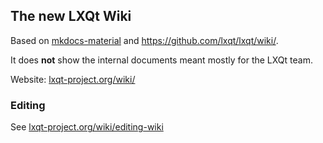 ## The new LXQt Wiki

Based on [mkdocs-material](https://squidfunk.github.io/mkdocs-material/) and https://github.com/lxqt/lxqt/wiki/.

It does **not** show the internal documents meant mostly for the LXQt team.

Website: [lxqt-project.org/wiki/](https://lxqt-project.org/wiki/)

### Editing

See [lxqt-project.org/wiki/editing-wiki](https://lxqt-project.org/wiki/editing-wiki)

